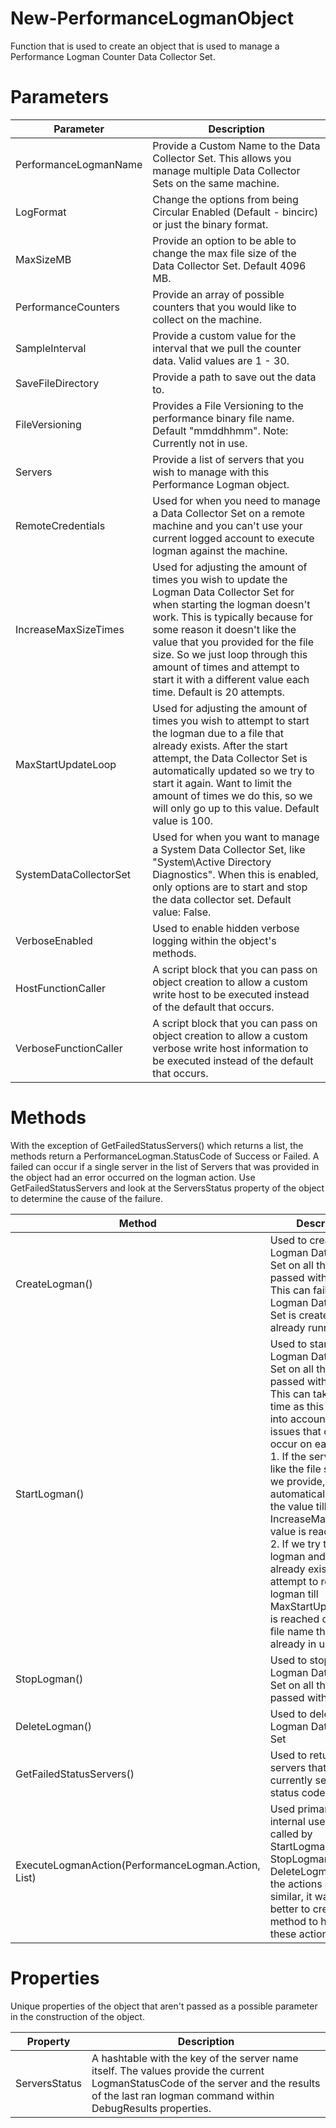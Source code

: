# New-PerformanceLogmanObject
Function that is used to create an object that is used to manage a Performance Logman Counter Data Collector Set.

# Parameters 

Parameter | Description
----------|-------------
PerformanceLogmanName | Provide a Custom Name to the Data Collector Set. This allows you manage multiple Data Collector Sets on the same machine.
LogFormat | Change the options from being Circular Enabled (Default - bincirc) or just the binary format. 
MaxSizeMB | Provide an option to be able to change the max file size of the Data Collector Set. Default 4096 MB. 
PerformanceCounters | Provide an array of possible counters that you would like to collect on the machine. 
SampleInterval | Provide a custom value for the interval that we pull the counter data. Valid values are 1 - 30. 
SaveFileDirectory | Provide a path to save out the data to.
FileVersioning | Provides a File Versioning to the performance binary file name. Default "mmddhhmm". Note: Currently not in use. 
Servers | Provide a list of servers that you wish to manage with this Performance Logman object. 
RemoteCredentials | Used for when you need to manage a Data Collector Set on a remote machine and you can't use your current logged account to execute logman against the machine. 
IncreaseMaxSizeTimes | Used for adjusting the amount of times you wish to update the Logman Data Collector Set for when starting the logman doesn't work. This is typically because for some reason it doesn't like the value that you provided for the file size. So we just loop through this amount of times and attempt to start it with a different value each time. Default is 20 attempts. 
MaxStartUpdateLoop | Used for adjusting the amount of times you wish to attempt to start the logman due to a file that already exists. After the start attempt, the Data Collector Set is automatically updated so we try to start it again. Want to limit the amount of times we do this, so we will only go up to this value. Default value is 100. 
SystemDataCollectorSet | Used for when you want to manage a System Data Collector Set, like "System\Active Directory Diagnostics". When this is enabled, only options are to start and stop the data collector set. Default value: False. 
VerboseEnabled | Used to enable hidden verbose logging within the object's methods. 
HostFunctionCaller | A script block that you can pass on object creation to allow a custom write host to be executed instead of the default that occurs. 
VerboseFunctionCaller | A script block that you can pass on object creation to allow a custom verbose write host information to be executed instead of the default that occurs. 

# Methods 

With the exception of GetFailedStatusServers() which returns a list, the methods return a PerformanceLogman.StatusCode of Success or Failed. A failed can occur if a single server in the list of Servers that was provided in the object had an error occurred on the logman action. Use GetFailedStatusServers and look at the ServersStatus property of the object to determine the cause of the failure. 

Method | Description
-------|------------
CreateLogman() | Used to create the Logman Data Collector Set on all the servers passed with Servers. <br> This can fail if the Logman Data Collector Set is created and already running. 
StartLogman() | Used to start the Logman Data Collector Set on all the servers passed with Servers. This can take some time as this does take into account some issues that could occur on each server. <br> 1. If the server doesn't like the file size that we provide, it will automatically increase the value till the IncreaseMaxSizeTimes value is reached. <br> 2. If we try to start the logman and the file already exists, we will attempt to re-start the logman till MaxStartUpdateLoop is reached or we find a file name that isn't already in use.
StopLogman() | Used to stop the Logman Data Collector Set on all the servers passed with Servers. 
DeleteLogman() | Used to delete the Logman Data Collector Set
GetFailedStatusServers() | Used to return all the servers that are currently set to Failed status code. 
ExecuteLogmanAction(PerformanceLogman.Action, List) | Used primarily for internal use and is called by StartLogman(), StopLogman(), and DeleteLogman(). As the actions are so similar, it was just better to create a method to handle all these action types. 

# Properties 

Unique properties of the object that aren't passed as a possible parameter in the construction of the object. 

Property | Description 
---------|------------
ServersStatus | A hashtable with the key of the server name itself. The values provide the current LogmanStatusCode of the server and the results of the last ran logman command within DebugResults properties. 
